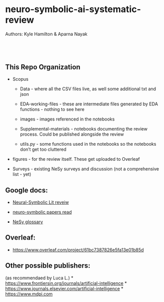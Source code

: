 neuro-symbolic-ai-systematic-review
===================================

Authors: Kyle Hamilton & Aparna Nayak

 
-

This Repo Organization
----------------------

-   Scopus

    -   Data - where all the CSV files live, as well some additional txt and
        json

    -   EDA-working-files - these are intermediate files generated by EDA
        functions - nothing to see here

    -   images - images referenced in the notebooks

    -   Supplemental-materials - notebooks documenting the review process. Could
        be published alongside the review

    -   utils.py - some functions used in the notebooks so the notebooks don’t
        get too cluttered

-   figures - for the review itself. These get uploaded to Overleaf

-   Surveys - existing NeSy surveys and discussion (not a comprehensive list -
    yet)

Google docs:
------------

-   [Neural-Symbolic Lit
    reveiw](https://docs.google.com/document/d/1JtQiJ14oS--3bqsiD1SDfQqnVQgr6_mRK2aFNG01bis/edit#heading=h.akl3ltvcromx)

-   [neuro-symbolic papers
    read](https://docs.google.com/spreadsheets/d/1mMiZ5twurucBnW_EScDh9GT5-io9Q7XlKVY_nIOH6rA/edit#gid=0)

-   [NeSy
    glossary](https://docs.google.com/spreadsheets/d/1VzW2_ytt7A-f4IG0iVJdowr2s-9A7oQmYTkCghmcWk0/edit#gid=0)

Overleaf:
---------

-   <https://www.overleaf.com/project/61bc7387826e5fa13e01b85d>

Other possible publishers:
--------------------------

(as recommendaed by Luca L.) \*
https://www.frontiersin.org/journals/artificial-intelligence \*
https://www.journals.elsevier.com/artificial-intelligence \*
https://www.mdpi.com
